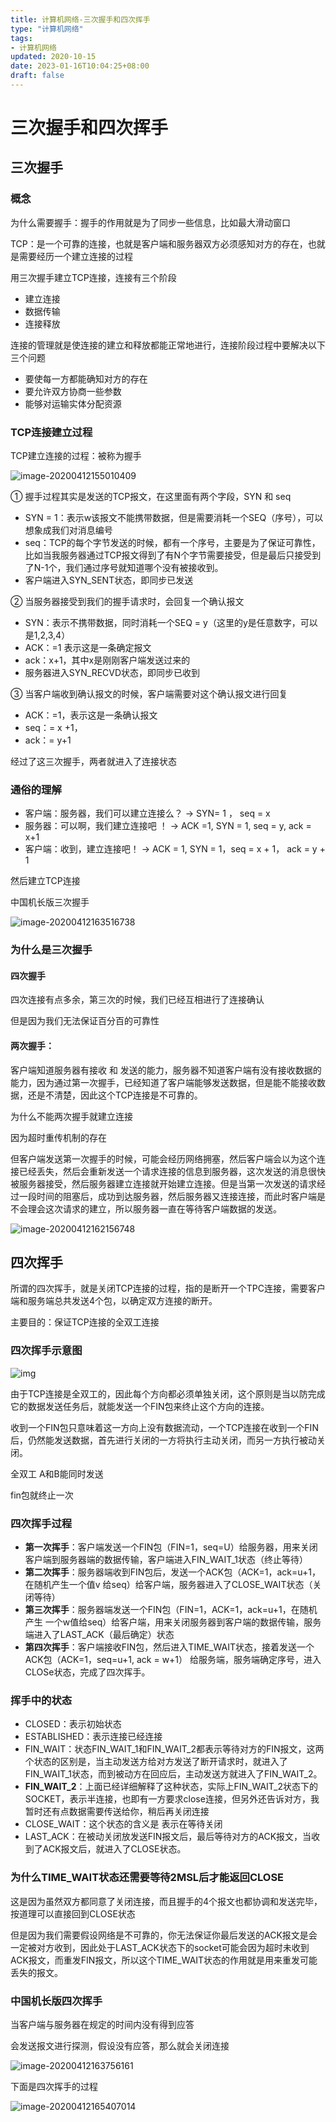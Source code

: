 ```yaml
---
title: 计算机网络-三次握手和四次挥手
type: "计算机网络"
tags:
- 计算机网络
updated: 2020-10-15
date: 2023-01-16T10:04:25+08:00
draft: false
---
```


# 三次握手和四次挥手

## 三次握手

### 概念

为什么需要握手：握手的作用就是为了同步一些信息，比如最大滑动窗口

TCP：是一个可靠的连接，也就是客户端和服务器双方必须感知对方的存在，也就是需要经历一个建立连接的过程

用三次握手建立TCP连接，连接有三个阶段

- 建立连接
- 数据传输
- 连接释放

连接的管理就是使连接的建立和释放都能正常地进行，连接阶段过程中要解决以下三个问题

- 要使每一方都能确知对方的存在
- 要允许双方协商一些参数
- 能够对运输实体分配资源



### TCP连接建立过程

TCP建立连接的过程：被称为握手

![image-20200412155010409](https://typorastore.oss-cn-beijing.aliyuncs.com/img/image-20200412155010409.png)

① 握手过程其实是发送的TCP报文，在这里面有两个字段，SYN 和 seq

- SYN = 1：表示w该报文不能携带数据，但是需要消耗一个SEQ（序号），可以想象成我们对消息编号
- seq：TCP的每个字节发送的时候，都有一个序号，主要是为了保证可靠性，比如当我服务器通过TCP报文得到了有N个字节需要接受，但是最后只接受到了N-1个，我们通过序号就知道哪个没有被接收到。
- 客户端进入SYN_SENT状态，即同步已发送

② 当服务器接受到我们的握手请求时，会回复一个确认报文

- SYN：表示不携带数据，同时消耗一个SEQ = y（这里的y是任意数字，可以是1,2,3,4）
- ACK：=1 表示这是一条确定报文
- ack：x+1，其中x是刚刚客户端发送过来的
- 服务器进入SYN_RECVD状态，即同步已收到

③ 当客户端收到确认报文的时候，客户端需要对这个确认报文进行回复

- ACK：=1，表示这是一条确认报文
- seq：= x +1，
- ack：= y+1

经过了这三次握手，两者就进入了连接状态



### 通俗的理解

- 客户端：服务器，我们可以建立连接么？ ->  SYN= 1 ， seq = x
- 服务器：可以啊，我们建立连接吧 ！  -> ACK =1, SYN = 1, seq = y, ack  = x+1
- 客户端：收到，建立连接吧！  ->  ACK = 1,  SYN = 1，seq = x + 1， ack = y + 1

然后建立TCP连接

中国机长版三次握手

![image-20200412163516738](https://typorastore.oss-cn-beijing.aliyuncs.com/img/image-20200412163516738.png)

### 为什么是三次握手

#### 四次握手

四次连接有点多余，第三次的时候，我们已经互相进行了连接确认

但是因为我们无法保证百分百的可靠性

#### 两次握手：

客户端知道服务器有接收 和 发送的能力，服务器不知道客户端有没有接收数据的能力，因为通过第一次握手，已经知道了客户端能够发送数据，但是能不能接收数据，还是不清楚，因此这个TCP连接是不可靠的。

为什么不能两次握手就建立连接

因为超时重传机制的存在

但客户端发送第一次握手的时候，可能会经历网络拥塞，然后客户端会以为这个连接已经丢失，然后会重新发送一个请求连接的信息到服务器，这次发送的消息很快被服务器接受，然后服务器建立连接就开始建立连接。但是当第一次发送的请求经过一段时间的阻塞后，成功到达服务器，然后服务器又连接连接，而此时客户端是不会理会这次请求的建立，所以服务器一直在等待客户端数据的发送。

![image-20200412162156748](https://typorastore.oss-cn-beijing.aliyuncs.com/img/image-20200412162156748.png)



## 四次挥手

所谓的四次挥手，就是关闭TCP连接的过程，指的是断开一个TPC连接，需要客户端和服务端总共发送4个包，以确定双方连接的断开。

主要目的：保证TCP连接的全双工连接

### 四次挥手示意图

![img](https://typorastore.oss-cn-beijing.aliyuncs.com/img/20181120162254477.png)

由于TCP连接是全双工的，因此每个方向都必须单独关闭，这个原则是当以防完成它的数据发送任务后，就能发送一个FIN包来终止这个方向的连接。

收到一个FIN包只意味着这一方向上没有数据流动，一个TCP连接在收到一个FIN后，仍然能发送数据，首先进行关闭的一方将执行主动关闭，而另一方执行被动关闭。

全双工 A和B能同时发送

fin包就终止一次 

### 四次挥手过程

- **第一次挥手**：客户端发送一个FIN包（FIN=1，seq=U）给服务器，用来关闭客户端到服务器端的数据传输，客户端进入FIN_WAIT_1状态（终止等待）
- **第二次挥手**：服务器端收到FIN包后，发送一个ACK包（ACK=1，ack=u+1，在随机产生一个值v 给seq）给客户端，服务器进入了CLOSE_WAIT状态（关闭等待）
- **第三次挥手**：服务器端发送一个FIN包（FIN=1，ACK=1，ack=u+1，在随机产生 一个w值给seq）给客户端，用来关闭服务器到客户端的数据传输，服务端进入了LAST_ACK（最后确定）状态
- **第四次挥手**：客户端接收FIN包，然后进入TIME_WAIT状态，接着发送一个ACK包（ACK=1，seq=u+1, ack = w+1） 给服务端，服务端确定序号，进入CLOSe状态，完成了四次挥手。

### 挥手中的状态

- CLOSED：表示初始状态
- ESTABLISHED：表示连接已经连接
- FIN_WAIT：状态FIN_WAIT_1和FIN_WAIT_2都表示等待对方的FIN报文，这两个状态的区别是，当主动发送方给对方发送了断开请求时，就进入了FIN_WAIT_1状态，而到被动方在回应后，主动发送方就进入了FIN_WAIT_2。
- **FIN_WAIT_2**：上面已经详细解释了这种状态，实际上FIN_WAIT_2状态下的SOCKET，表示半连接，也即有一方要求close连接，但另外还告诉对方，我暂时还有点数据需要传送给你，稍后再关闭连接 
- CLOSE_WAIT：这个状态的含义是 表示在等待关闭
- LAST_ACK：在被动关闭放发送FIN报文后，最后等待对方的ACK报文，当收到了ACK报文后，就进入了CLOSE状态。

### 为什么TIME_WAIT状态还需要等待2MSL后才能返回CLOSE

这是因为虽然双方都同意了关闭连接，而且握手的4个报文也都协调和发送完毕，按道理可以直接回到CLOSE状态

但是因为我们需要假设网络是不可靠的，你无法保证你最后发送的ACK报文是会一定被对方收到，因此处于LAST_ACK状态下的socket可能会因为超时未收到ACK报文，而重发FIN报文，所以这个TIME_WAIT状态的作用就是用来重发可能丢失的报文。

### 中国机长版四次挥手

当客户端与服务器在规定的时间内没有得到应答

会发送报文进行探测，假设没有应答，那么就会关闭连接

![image-20200412163756161](https://typorastore.oss-cn-beijing.aliyuncs.com/img/image-20200412163756161.png)

下面是四次挥手的过程

![image-20200412165407014](https://typorastore.oss-cn-beijing.aliyuncs.com/img/image-20200412165407014.png)

